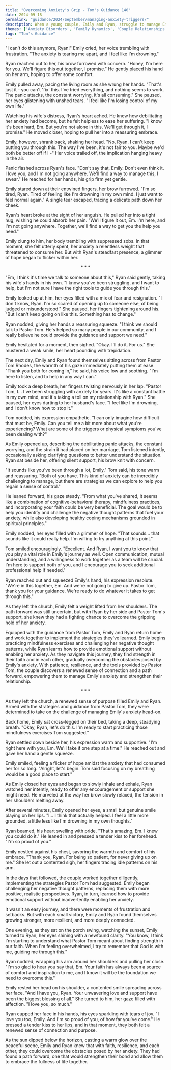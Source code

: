 ```yaml
---
title: "Overcoming Anxiety's Grip - Tom's Guidance 140"
date: 2024-09-18
permalink: "guidance/2024/September/managing-anxiety-triggers/"
description: When a young couple, Emily and Ryan, struggle to manage Emily's debilitating anxiety, they seek the counsel of Pastor Tom Rhodes to find a path forward and strengthen their relationship.
themes: ['Anxiety Disorders', 'Family Dynamics', 'Couple Relationships', 'Coping Strategies', 'Pastoral Guidance']
tags: "Tom's Guidance"
---
```

"I can't do this anymore, Ryan!" Emily cried, her voice trembling with frustration. "The anxiety is tearing me apart, and I feel like I'm drowning."

Ryan reached out to her, his brow furrowed with concern. "Honey, I'm here for you. We'll figure this out together, I promise." He gently placed his hand on her arm, hoping to offer some comfort.

Emily pulled away, pacing the living room as she wrung her hands. "That's just it - you can't 'fix' this. I've tried everything, and nothing seems to work. The panic attacks, the constant worrying, it's all consuming." She paused, her eyes glistening with unshed tears. "I feel like I'm losing control of my own life."

Watching his wife's distress, Ryan's heart ached. He knew how debilitating her anxiety had become, but he felt helpless to ease her suffering. "I know it's been hard, Em. But you're not alone in this. We'll get through it, I promise." He moved closer, hoping to pull her into a reassuring embrace.

Emily, however, shrank back, shaking her head. "No, Ryan. I can't keep putting you through this. The way I've been, it's not fair to you. Maybe we'd both be better off if I -" Her voice trailed off, the implication hanging heavy in the air.

Panic flashed across Ryan's face. "Don't say that, Emily. Don't even think it. I love you, and I'm not going anywhere. We'll find a way to manage this, I swear." He reached for her hands, his grip firm yet gentle.

Emily stared down at their entwined fingers, her brow furrowed. "I'm so tired, Ryan. Tired of feeling like I'm drowning in my own mind. I just want to feel normal again." A single tear escaped, tracing a delicate path down her cheek.

Ryan's heart broke at the sight of her anguish. He pulled her into a tight hug, wishing he could absorb her pain. "We'll figure it out, Em. I'm here, and I'm not going anywhere. Together, we'll find a way to get you the help you need."

Emily clung to him, her body trembling with suppressed sobs. In that moment, she felt utterly spent, her anxiety a relentless weight that threatened to consume her. But with Ryan's steadfast presence, a glimmer of hope began to flicker within her.

<center>* * *</center>

"Em, I think it's time we talk to someone about this," Ryan said gently, taking his wife's hands in his own. "I know you've been struggling, and I want to help, but I'm not sure I have the right tools to guide you through this."

Emily looked up at him, her eyes filled with a mix of fear and resignation. "I don't know, Ryan. I'm so scared of opening up to someone else, of being judged or misunderstood." She paused, her fingers tightening around his. "But I can't keep going on like this. Something has to change."

Ryan nodded, giving her hands a reassuring squeeze. "I think we should talk to Pastor Tom. He's helped so many people in our community, and I really believe he could provide the guidance and support we need."

Emily hesitated for a moment, then sighed. "Okay. I'll do it. For us." She mustered a weak smile, her heart pounding with trepidation.

The next day, Emily and Ryan found themselves sitting across from Pastor Tom Rhodes, the warmth of his gaze immediately putting them at ease. "Thank you both for coming in," he said, his voice low and soothing. "I'm here to listen, and to help in any way I can."

Emily took a deep breath, her fingers twisting nervously in her lap. "Pastor Tom, I... I've been struggling with anxiety for years. It's like a constant battle in my own mind, and it's taking a toll on my relationship with Ryan." She paused, her eyes darting to her husband's face. "I feel like I'm drowning, and I don't know how to stop it."

Tom nodded, his expression empathetic. "I can only imagine how difficult that must be, Emily. Can you tell me a bit more about what you're experiencing? What are some of the triggers or physical symptoms you've been dealing with?"

As Emily opened up, describing the debilitating panic attacks, the constant worrying, and the strain it had placed on her marriage, Tom listened intently, occasionally asking clarifying questions to better understand the situation. Ryan sat beside her, offering silent support, his brow knit with concern.

"It sounds like you've been through a lot, Emily," Tom said, his tone warm and reassuring. "Both of you have. This kind of anxiety can be incredibly challenging to manage, but there are strategies we can explore to help you regain a sense of control."

He leaned forward, his gaze steady. "From what you've shared, it seems like a combination of cognitive-behavioral therapy, mindfulness practices, and incorporating your faith could be very beneficial. The goal would be to help you identify and challenge the negative thought patterns that fuel your anxiety, while also developing healthy coping mechanisms grounded in spiritual principles."

Emily nodded, her eyes filled with a glimmer of hope. "That sounds... that sounds like it could really help. I'm willing to try anything at this point."

Tom smiled encouragingly. "Excellent. And Ryan, I want you to know that you play a vital role in Emily's journey as well. Open communication, mutual understanding, and a willingness to work together as a team will be crucial. I'm here to support both of you, and I encourage you to seek additional professional help if needed."

Ryan reached out and squeezed Emily's hand, his expression resolute. "We're in this together, Em. And we're not going to give up. Pastor Tom, thank you for your guidance. We're ready to do whatever it takes to get through this."

As they left the church, Emily felt a weight lifted from her shoulders. The path forward was still uncertain, but with Ryan by her side and Pastor Tom's support, she knew they had a fighting chance to overcome the gripping hold of her anxiety.

Equipped with the guidance from Pastor Tom, Emily and Ryan return home and work together to implement the strategies they've learned. Emily begins practicing mindfulness exercises and challenging her negative thought patterns, while Ryan learns how to provide emotional support without enabling her anxiety. As they navigate this journey, they find strength in their faith and in each other, gradually overcoming the obstacles posed by Emily's anxiety. With patience, resilience, and the tools provided by Pastor Tom, the couple discovers a renewed sense of connection and a path forward, empowering them to manage Emily's anxiety and strengthen their relationship.

<center>* * *</center>

As they left the church, a renewed sense of purpose filled Emily and Ryan. Armed with the strategies and guidance from Pastor Tom, they were determined to take on the challenge of managing Emily's anxiety head-on.

Back home, Emily sat cross-legged on their bed, taking a deep, steadying breath. "Okay, Ryan, let's do this. I'm ready to start practicing those mindfulness exercises Tom suggested."

Ryan settled down beside her, his expression warm and supportive. "I'm right here with you, Em. We'll take it one step at a time." He reached out and gave her hand a gentle squeeze.

Emily smiled, feeling a flicker of hope amidst the anxiety that had consumed her for so long. "Alright, let's begin. Tom said focusing on my breathing would be a good place to start."

As Emily closed her eyes and began to slowly inhale and exhale, Ryan watched her intently, ready to offer any encouragement or support she might need. He marveled at the way her brow slowly relaxed, the tension in her shoulders melting away.

After several minutes, Emily opened her eyes, a small but genuine smile playing on her lips. "I... I think that actually helped. I feel a little more grounded, a little less like I'm drowning in my own thoughts."

Ryan beamed, his heart swelling with pride. "That's amazing, Em. I knew you could do it." He leaned in and pressed a tender kiss to her forehead. "I'm so proud of you."

Emily nestled against his chest, savoring the warmth and comfort of his embrace. "Thank you, Ryan. For being so patient, for never giving up on me." She let out a contented sigh, her fingers tracing idle patterns on his arm.

In the days that followed, the couple worked together diligently, implementing the strategies Pastor Tom had suggested. Emily began challenging her negative thought patterns, replacing them with more positive, realistic perspectives. Ryan, in turn, learned how to provide emotional support without inadvertently enabling her anxiety.

It wasn't an easy journey, and there were moments of frustration and setbacks. But with each small victory, Emily and Ryan found themselves growing stronger, more resilient, and more deeply connected.

One evening, as they sat on the porch swing, watching the sunset, Emily turned to Ryan, her eyes shining with a newfound clarity. "You know, I think I'm starting to understand what Pastor Tom meant about finding strength in our faith. When I'm feeling overwhelmed, I try to remember that God is with me, guiding me through this."

Ryan nodded, wrapping his arm around her shoulders and pulling her close. "I'm so glad to hear you say that, Em. Your faith has always been a source of comfort and inspiration to me, and I know it will be the foundation we need to overcome this."

Emily rested her head on his shoulder, a contented smile spreading across her face. "And I have you, Ryan. Your unwavering love and support have been the biggest blessing of all." She turned to him, her gaze filled with affection. "I love you, so much."

Ryan cupped her face in his hands, his eyes sparkling with tears of joy. "I love you too, Emily. And I'm so proud of you, of how far you've come." He pressed a tender kiss to her lips, and in that moment, they both felt a renewed sense of connection and purpose.

As the sun dipped below the horizon, casting a warm glow over the peaceful scene, Emily and Ryan knew that with faith, resilience, and each other, they could overcome the obstacles posed by her anxiety. They had found a path forward, one that would strengthen their bond and allow them to embrace the fullness of life together.

